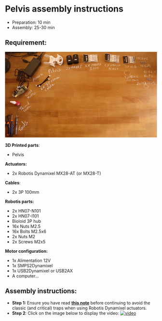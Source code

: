 # Pelvis assembly instructions

- Preparation: 10 min
- Assembly: 25-30 min

## Requirement:
![](../img/pelvis_assembly_BOM.jpg)


**3D Printed parts**:
- Pelvis

**Actuators:**
- 2x Robotis Dynamixel MX28-AT (or MX28-T)

**Cables**:
- 2x 3P 100mm

**Robotis parts:**
- 2x HN07-N101
- 2x HN07-I101
- Bioloid 3P hub
- 16x Nuts M2.5
- 16x Bolts M2.5x6
- 2x Nuts M2
- 2x Screws M2x5

**Motor configuration:**
- 1x Alimentation 12V
- 1x SMPS2Dynamixel
- 1x USB2Dynamixel or USB2AX
- A computer...

## Assembly instructions:

- **Step 1:** Ensure you have read [**this note**](//github.com/poppy-project/Robotis-library/blob/master/doc/en/robotis_tricks.md) before continuing to avoid the classic (and critical) traps when using Robotis Dynamixel actuators.
- **Step 2**: Click on the image below to display the video:
[![video](http://img.youtube.com/vi/zrZhuS5VkG8/0.jpg)](http://youtu.be/zrZhuS5VkG8)
